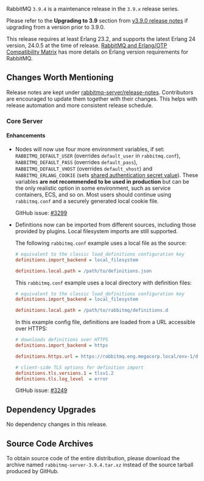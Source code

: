 RabbitMQ `3.9.4` is a maintenance release in the `3.9.x` release series.

Please refer to the **Upgrading to 3.9** section from [v3.9.0 release notes](https://github.com/rabbitmq/rabbitmq-server/releases/tag/v3.9.0) if upgrading from a version prior to 3.9.0.

This release requires at least Erlang 23.2, and supports the latest Erlang 24 version, 24.0.5 at the time of release. [RabbitMQ and Erlang/OTP Compatibility Matrix](https://www.rabbitmq.com/which-erlang.html) has more details on Erlang version requirements for RabbitMQ.


## Changes Worth Mentioning

Release notes are kept under [rabbitmq-server/release-notes](https://github.com/rabbitmq/rabbitmq-server/tree/v3.9.x/release-notes).
Contributors are encouraged to update them together with their changes.  This helps with release automation and more
consistent release schedule.

### Core Server

#### Enhancements

 * Nodes will now use four more environment variables, if set: `RABBITMQ_DEFAULT_USER` (overrides `default_user` in `rabbitmq.conf`), `RABBITMQ_DEFAULT_PASS` (overrides `default_pass`), `RABBITMQ_DEFAULT_VHOST` (overrides `default_vhost`) and `RABBITMQ_ERLANG_COOKIE` (sets [shared authentication secret value](https://www.rabbitmq.com/clustering.html#erlang-cookie)).
   These variables **are not recommended to be used in production** but can be the only realistic option in some environment, such as service containers, ECS, and so on.
   Most users should continue using `rabbitmq.conf` and a securely generated local cookie file.

   GitHub issue: [#3299](https://github.com/rabbitmq/rabbitmq-server/pull/3299)

 * Definitions now can be imported from different sources, including those provided by plugins. Local filesystem imports are still supported.

   The following `rabbitmq.conf` example uses a local file as the source:
   
   ``` ini
   # equivalent to the classic load_definitions configuration key   
   definitions.import_backend = local_filesystem

   definitions.local.path = /path/to/definitions.json
   ```
   
   This `rabbitmq.conf` example uses a local directory with definition files:
   
   ``` ini
   # equivalent to the classic load_definitions configuration key   
   definitions.import_backend = local_filesystem

   definitions.local.path = /path/to/rabbitmq/definitions.d
   ```

   In this example config file, definitions are loaded from a URL accessible over HTTPS:
   
   ``` ini
   # downloads definitions over HTTPS
   definitions.import_backend = https

   definitions.https.url = https://rabbitmq.eng.megacorp.local/env-1/definitions.json

   # client-side TLS options for definition import   
   definitions.tls.versions.1 = tlsv1.2
   definitions.tls.log_level  = error
   ```

   GitHub issue: [#3249](https://github.com/rabbitmq/rabbitmq-server/issues/3249)

## Dependency Upgrades

No dependency changes in this release.


## Source Code Archives

To obtain source code of the entire distribution, please download the archive named `rabbitmq-server-3.9.4.tar.xz` instead of the source tarball produced by GitHub.
